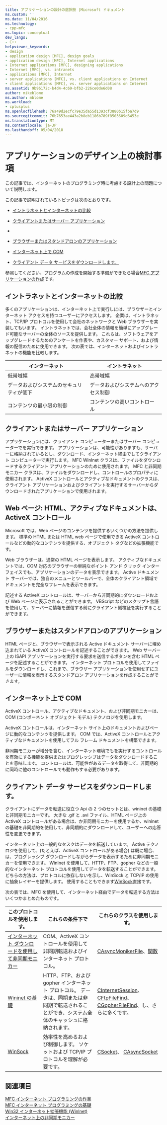 ```yaml
---
title: アプリケーションの設計の選択肢 |Microsoft ドキュメント
ms.custom: ''
ms.date: 11/04/2016
ms.technology:
- cpp-mfc
ms.topic: conceptual
dev_langs:
- C++
helpviewer_keywords:
- design
- application design [MFC], design goals
- application design [MFC], Internet applications
- Internet applications [MFC], designing applications
- Internet [MFC], vs. intranets
- applications [MFC], Internet
- server applications [MFC], vs. client applications on Internet
- client applications [MFC], vs. server applications on Internet
ms.assetid: 9b96172c-b4d4-4c69-bfb2-226ce0de6d08
author: mikeblome
ms.author: mblome
ms.workload:
- cplusplus
ms.openlocfilehash: 76a49d2ecfc79e35da55d1393cf3880b15fba7d9
ms.sourcegitcommit: 76b7653ae443a2b8eb1186b789f8503609d6453e
ms.translationtype: MT
ms.contentlocale: ja-JP
ms.lasthandoff: 05/04/2018
---
```

# <a name="application-design-choices"></a>アプリケーションのデザイン上の検討事項
この記事では、インターネットのプログラミング時に考慮する設計上の問題について説明します。  
  
 この記事で説明されているトピックは次のとおりです。  
  
-   [イントラネットとインターネットの比較](#_core_intranet_versus_internet)  
  
-   [クライアントまたはサーバー アプリケーション](#_core_client_or_server_application)  
  
-   [](#_core_the_web_page)  
  
-   [ブラウザーまたはスタンドアロンのアプリケーション](#_core_browser_or_standalone)  
  
-   [インターネット上で COM](#_core_com_on_the_internet)  
  
-   [クライアント データ サービスをダウンロードします。](#_core_client_data_download_services)  
  
 参照してください、プログラムの作成を開始する準備ができたら場合[MFC アプリケーションの作成](../mfc/writing-mfc-applications.md)です。  
  
##  <a name="_core_intranet_versus_internet"></a> イントラネットとインターネットの比較  
 多くのアプリケーションは、インターネット上で実行しには、ブラウザーとインターネット アクセスを持つユーザーにアクセスします。 企業は、イントラネット、TCP/IP プロトコルを使用して会社のネットワークと Web ブラウザーを実装してもいます。 イントラネットでは、会社全体の情報を簡単にアップグレード可能なサーバーの全体のソースを提供します。 これらは、ソフトウェアをアップグレードするためのアンケートを作表や、カスタマー サポート、および情報の配信のために使用できます。 次の表では、インターネットおよびイントラネットの機能を比較します。  
  
|インターネット|イントラネット|  
|--------------|--------------|  
|低帯域幅|高帯域幅|  
|データおよびシステムのセキュリティが低下|データおよびシステムへのアクセス制御|  
|コンテンツの最小限の制御|コンテンツの高いコントロール|  
  
##  <a name="_core_client_or_server_application"></a> クライアントまたはサーバー アプリケーション  
 アプリケーションには、クライアント コンピューターまたはサーバー コンピューターでを実行できます。 アプリケーションは、可能性がありますも、サーバーに格納されているとし、ダウンロード、インターネット経由でしてクライアント コンピューターで実行します。 MFC WinInet クラスは、ファイルをダウンロードするクライアント アプリケーションのために使用されます。 MFC と非同期モニカー クラスは、ファイルをダウンロードし、コントロールのプロパティに使用されます。 ActiveX コントロールとアクティブなドキュメントのクラスは、クライアント アプリケーションおよびクライアントを実行するサーバーからダウンロードされたアプリケーションで使用されます。  
  
##  <a name="_core_the_web_page"></a> Web ページ: HTML、アクティブなドキュメントは、ActiveX コントロール  
 Microsoft では、Web ページのコンテンツを提供するいくつかの方法を提供します。 標準の HTML または HTML web ページで使用できる ActiveX コントロールなどの動的なコンテンツを提供する、オブジェクト タグなどの拡張機能です。  
  
 Web ブラウザーは、通常の HTML ページを表示します。 アクティブなドキュメントでは、COM 対応のブラウザーの単純なポイント アンド クリック インターフェイスでも、アプリケーションのデータを表示できます。 Active ドキュメント サーバーでは、独自のメニューとツールバーで、全体のクライアント領域でドキュメントを完全なフレームを表示できます。  
  
 記述する ActiveX コントロールは、サーバーから非同期的にダウンロードおよび Web ページに表示されることができます。 VBScript などのスクリプト言語を使用して、サーバーに情報を送信する前にクライアント側検証を実行することができます。  
  
##  <a name="_core_browser_or_standalone"></a> ブラウザーまたはスタンドアロンのアプリケーション  
 HTML ページと、ブラウザーで表示される Active ドキュメント サーバーに埋め込まれている ActiveX コントロールを記述することができます。 Web サーバー上の ISAPI アプリケーションを実行する要求を送信するボタンを含む HTML ページを記述することができます。 インターネット プロトコルを使用してファイルをダウンロードし、これまで、ブラウザー アプリケーションを使用せずにユーザーに情報を表示するスタンドアロン アプリケーションを作成することができます。  
  
##  <a name="_core_com_on_the_internet"></a> インターネット上で COM  
 ActiveX コントロール、アクティブなドキュメント、および非同期モニカーは、COM (コンポーネント オブジェクト モデル) テクノロジを使用します。  
  
 ActiveX コントロールは、インターネット サイト上のドキュメントおよびページに動的なコンテンツを提供します。 COM では、ActiveX コントロールとアクティブなドキュメントを使用してフル フレーム ドキュメントを構築できます。  
  
 非同期モニカーが増分を含む、インターネット環境でもを実行するコントロールを有効にする機能を提供またはプログレッシブはデータをダウンロードすることを意味します。 コントロールは、可能性があるデータを取得して、非同期的に同時に他のコントロールでも動作もする必要があります。  
  
##  <a name="_core_client_data_download_services"></a> クライアント データ サービスをダウンロードします。  
 クライアントにデータを転送に役立つ Api の 2 つのセットとは、wininet の基礎と非同期モニカーです。 大きな .gif と .avi ファイル、HTML ページ上の ActiveX コントロールがある場合は、か非同期モニカーを使用するか、wininet の基礎を非同期的を使用して、非同期的にダウンロードして、ユーザーへの応答性を変更できます。  
  
 インターネット上の一般的なタスクはデータを転送しています。 Active テクノロジを使用して、(たとえば、ActiveX コントロールがある場合) は既に場合、は、プログレッシブ ダウンロードしながらデータを表示するために非同期モニカーを使用できます。 WinInet を使用して、HTTP、FTP、gopher などの一般的なインターネット プロトコルを使用してデータを転送することができます。 どちらの方法は、プロトコルに依存しないを示し、WinSock と TCP/IP の使用に抽象レイヤーを提供します。 使用することもできます[WinSock](../mfc/windows-sockets-in-mfc.md)直接です。  
  
 次の表では、MFC を使用して、インターネット経由でデータを転送する方法はいくつかまとめたものです。  
  
|このプロトコルを使用します。|これらの条件下で|これらのクラスを使用します。|  
|-----------------------|----------------------------|-------------------------|  
|[インターネット ダウンロードを使用して非同期モニカー](../mfc/asynchronous-monikers-on-the-internet.md)|COM、ActiveX コントロールを使用して非同期転送およびインターネット プロトコル。|[CAsyncMonikerFile](../mfc/reference/casyncmonikerfile-class.md)、[関数](../mfc/reference/cdatapathproperty-class.md)|  
|[Wininet の基礎](../mfc/win32-internet-extensions-wininet.md)|HTTP、FTP、および gopher インターネット プロトコル。 データは、同期または非同期で転送されることができ、システム全体のキャッシュに格納されます。|[CInternetSession](../mfc/reference/cinternetsession-class.md)、 [CFtpFileFind](../mfc/reference/cftpfilefind-class.md)、 [CGopherFileFind](../mfc/reference/cgopherfilefind-class.md)、し、さらに多くです。|  
|[WinSock](../mfc/windows-sockets-in-mfc.md)|効率性を高めるおよび制御します。 ソケットおよび TCP/IP プロトコルを理解が必要です。|[CSocket](../mfc/reference/csocket-class.md)、 [CAsyncSocket](../mfc/reference/casyncsocket-class.md)|  
  
## <a name="see-also"></a>関連項目  
 [MFC インターネット プログラミングの作業](../mfc/mfc-internet-programming-tasks.md)   
 [MFC インターネット プログラミングの基礎](../mfc/mfc-internet-programming-basics.md)   
 [Win32 インターネット拡張機能 (WinInet)](../mfc/win32-internet-extensions-wininet.md)   
 [インターネット上の非同期モニカー](../mfc/asynchronous-monikers-on-the-internet.md)

